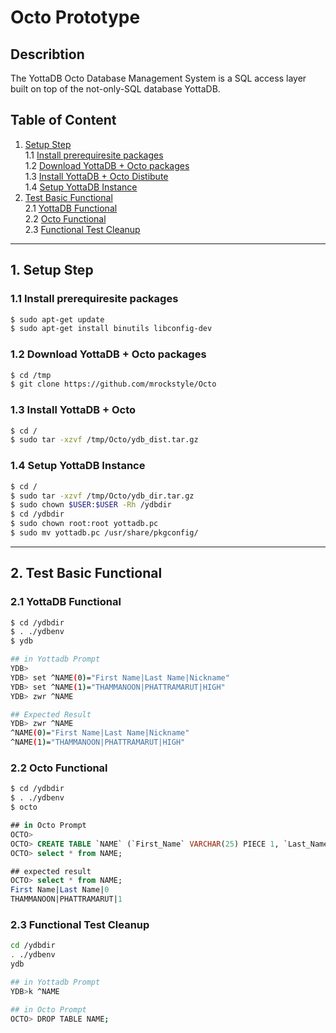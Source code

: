 # Octo Prototype
## Describtion
The YottaDB Octo Database Management System is a SQL access layer built on top of the not-only-SQL database YottaDB.

## Table of Content
1.  [Setup Step](#1-setup-step)
</br>1.1 [Install prerequiresite packages](#1.1-Install-prerequiresite-packages)
</br>1.2 [Download YottaDB + Octo packages](#1.2-Download-YottaDB-+-Octo-packages)
</br>1.3 [Install YottaDB + Octo Distibute](#1.3-Install-YottaDB-+-Octo)
</br>1.4 [Setup YottaDB Instance](#1.4-setup-yottadb-instance)
2.  [Test Basic Functional](#2-Test-Basic-Functional)
</br>2.1 [YottaDB Functional](#2.1-yottadb-functional)
</br>2.2 [Octo Functional](#2.2-octo-functional)
</br>2.3 [Functional Test Cleanup](#2.3-functional-test-cleanup)

---

## 1.   Setup Step
### 1.1 Install prerequiresite packages
```bash
$ sudo apt-get update
$ sudo apt-get install binutils libconfig-dev
```


### 1.2 Download YottaDB + Octo packages
```bash
$ cd /tmp 
$ git clone https://github.com/mrockstyle/Octo
```

### 1.3 Install YottaDB + Octo
```bash
$ cd /
$ sudo tar -xzvf /tmp/Octo/ydb_dist.tar.gz
```

### 1.4 Setup YottaDB Instance
```bash
$ cd /
$ sudo tar -xzvf /tmp/Octo/ydb_dir.tar.gz
$ sudo chown $USER:$USER -Rh /ydbdir
$ cd /ydbdir 
$ sudo chown root:root yottadb.pc
$ sudo mv yottadb.pc /usr/share/pkgconfig/
```

---

## 2.   Test Basic Functional
### 2.1 YottaDB Functional
```bash
$ cd /ydbdir
$ . ./ydbenv
$ ydb

## in Yottadb Prompt
YDB>
YDB> set ^NAME(0)="First Name|Last Name|Nickname"
YDB> set ^NAME(1)="THAMMANOON|PHATTRAMARUT|HIGH"
YDB> zwr ^NAME

## Expected Result
YDB> zwr ^NAME
^NAME(0)="First Name|Last Name|Nickname"
^NAME(1)="THAMMANOON|PHATTRAMARUT|HIGH"
```
### 2.2 Octo Functional
```bash
$ cd /ydbdir
$ . ./ydbenv
$ octo
```
```sql
## in Octo Prompt
OCTO>
OCTO> CREATE TABLE `NAME` (`First_Name` VARCHAR(25) PIECE 1, `Last_Name` VARCHAR(25) PIECE 2, `SEQ` INTEGER PRIMARY KEY PIECE 3) GLOBAL "^NAME(keys(""SEQ""))" DELIM "|";
OCTO> select * from NAME;

## expected result
OCTO> select * from NAME;
First Name|Last Name|0
THAMMANOON|PHATTRAMARUT|1
```

### 2.3 Functional Test Cleanup 
```bash
cd /ydbdir
. ./ydbenv
ydb

## in Yottadb Prompt
YDB>k ^NAME

## in Octo Prompt
OCTO> DROP TABLE NAME;

```
